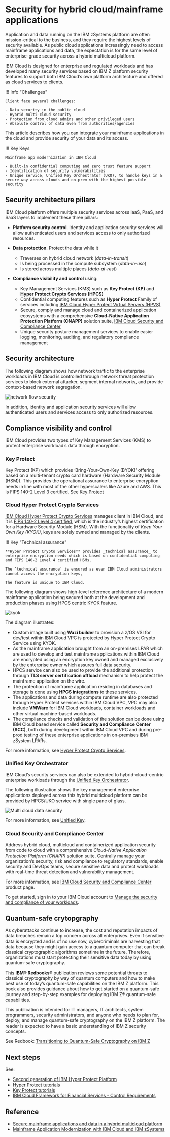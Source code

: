 # Security for hybrid cloud/mainframe applications

Application and data running on the IBM zSystems platform are often mission-critical to the business, and they require the highest levels of security available. As public cloud applications increasingly need to access mainframe applications and data, the expectation is for the same level of enterprise-grade security across a hybrid multicloud platform.

IBM Cloud is designed for enterprise and regulated workloads and has developed many security services based on IBM Z platform security features to support both IBM Cloud’s own platform architecture and offered as cloud services to clients. 

!!! Info "Challenges"

    Client face several challenges:

    - Data security in the public cloud
    - Hybrid multi-cloud security
    - Protection from cloud admins and other privileged users
    - Absolute control of data even from authorities/agencies

This article describes how you can integrate your mainframe applications in the cloud and provide security of your data and its access.

!!! Key Keys

    Mainframe app modernization in IBM Cloud

    - Built-in confidential computing and zero trust feature support
    - Identification of security vulnerabilities
    - Unique service, Unified Key Orchestrator (UKO), to handle keys in a secure way across clouds and on-prem with the highest possible security

## Security architecture pillars

IBM Cloud platform offers multiple security services across IaaS, PaaS, and SaaS layers to implement these three pillars:

- **Platform security control**. Identity and application security services will allow authenticated users and services access to only authorized resources.
- **Data protection**. Protect the data while it

    - Traverses on hybrid cloud network (_data-in-transit_)
    - Is being processed in the compute subsystem (_data-in-use_)  
    - Is stored across multiple places (_data-at-rest_) 

- **Compliance visibility and control** using:

    - Key Management Services (KMS) such as **Key Protect (KP)** and **Hyper Protect Crypto Services (HPCS)**
    - Confidential computing features such as **Hyper Protect** Family of services including [IBM Cloud Hyper Protect Virtual Servers (HPVS)](https://www.ibm.com/products/hyper-protect-virtual-servers/cloud)
    - Secure, comply and manage cloud and containerized application ecosystems with a comprehensive **Cloud-Native Application Protection Platform (CNAPP)** solution suite, [IBM Cloud Security and Compliance Center](https://www.ibm.com/products/security-and-compliance-center)
    - Unique security posture management services to enable easier logging, monitoring, auditing, and regulatory compliance management

## Security architecture

The following diagram shows how network traffic to the enterprise workloads in IBM Cloud is controlled through network threat protection services to block external attacker, segment internal networks, and provide context-based network segregation.

![network flow security](./media/networkflowsecurity.png)

In addition, identity and application security services will allow authenticated users and services access to only authorized resources.

## Compliance visibility and control

IBM Cloud provides two types of Key Management Services (KMS) to protect enterprise workload’s 
data through encryption. 

### Key Protect

Key Protect (KP) which provides ‘Bring-Your-Own-Key (BYOK)’ offering based on a multi-tenant crypto card hardware (Hardware Security Module (HSM)). This provides the operational assurance to enterprise encryption needs in line with most of the other hyperscalers like Azure and AWS. This is FIPS 140-2 Level 3 certified. See [Key Protect](../security/keyprotect.md)

### Cloud Hyper Protect Crypto Services

[IBM Cloud Hyper Protect Crypto Services](https://www.ibm.com/cloud/hyper-protect-crypto) manages client in IBM Cloud, and it is [FIPS 140-2 Level 4 certified](https://nvlpubs.nist.gov/nistpubs/FIPS/NIST.FIPS.140-2.pdf), which is the industry’s highest certification for a Hardware Security Module (HSM). With the functionality of _Keep Your Own Key (KYOK)_, keys are solely owned and managed by the clients.

!!! Key "Technical assurance"

    **Hyper Protect Crypto Services** provides _technical assurance_ to enterprise encryption needs which is based on confidential computing and FIPS 140-2 Level 4 certified HSMs. 
    
    The ‘technical assurance’ is ensured as even IBM Cloud administrators cannot access the encryption keys,
    
    The feature is unique to IBM Cloud.

The following diagram shows high-level reference architecture of a modern mainframe application being secured both at the development and production phases using HPCS centric KYOK feature.

![kyok](./media/kyok.png)

The diagram illustrates:

- Custom image built using **Wazi builder** to provision a z/OS VSI for dev/test within IBM Cloud VPC is protected by Hyper Protect Crypto Service using KYOK.
- As the mainframe application brought from an on-premises LPAR which are used to develop and test mainframe applications within IBM Cloud are encrypted using an encryption key owned and managed exclusively by the enterprise owner which assures full data security.
- HPCS service can also be used to provide the additional protection through **TLS server certification offload** mechanism to help protect the mainframe application on the wire.
- The protection of mainframe application residing in databases and storage is done using **HPCS integrations** to these services.
- The applications and data during compute runtime are also protected through Hyper Protect services within IBM Cloud VPC, VPC may also include **VMWare** for IBM Cloud workloads, container workloads and other virtual machine-based workloads.
- The compliance checks and validation of the solution can be done using IBM Cloud based service called **Security and Compliance Center (SCC)**, both during development within IBM Cloud VPC and during pre-prod testing of these enterprise applications in on-premises IBM zSystem LPARs.

For more information, see [Hyper Protect Crypto Services](../security/hyperprotect.md).

### Unified Key Orchestrator

IBM Cloud’s security services can also be extended to hybrid-cloud-centric enterprise workloads through the [Unified Key Orchestrator](https://www.ibm.com/cloud/blog/announcements/unified-key-orchestrator).

The following illustration shows the key management enterprise applications deployed across this hybrid multicloud platform can be provided by HPCS/UKO service with single pane of glass. 

![Multi cloud data security](./media/multicloud-data-security.png)

For more information, see [Unified Key](../security/unifiedkey.md).

### Cloud Security and Compliance Center

Address hybrid cloud, multicloud and containerized application security from code to cloud with a comprehensive _Cloud-Native Application Protection Platform (CNAPP)_ solution suite. Centrally manage your organization’s security, risk and compliance to regulatory standards, enable security and DevOps teams, secure sensitive data and protect workloads with real-time threat detection and vulnerability management. 

For more information, see [IBM Cloud Security and Compliance Center](https://www.ibm.com/products/security-and-compliance-center) product page.

To get started, sign in to your IBM Cloud account to [Manage the security and compliance of your workloads](https://cloud.ibm.com/security-compliance/overview).

## Quantum-safe crytopgraphy

As cyberattacks continue to increase, the cost and reputation impacts of data breaches remain a top concern across all enterprises. Even if sensitive data is encrypted and is of no use now, cybercriminals are harvesting that data because they might gain access to a quantum computer that can break classical cryptographic algorithms sometime in the future. Therefore, organizations must start protecting their sensitive data today by using quantum-safe cryptography.

This **IBM® Redbooks®** publication reviews some potential threats to classical cryptography by way of quantum computers and how to make best use of today’s quantum-safe capabilities on the IBM Z platform. This book also provides guidance about how to get started on a quantum-safe journey and step-by-step examples for deploying IBM Z® quantum-safe capabilities.

This publication is intended for IT managers, IT architects, system programmers, security administrators, and anyone who needs to plan for, deploy, and manage quantum-safe cryptography on the IBM Z platform. The reader is expected to have a basic understanding of IBM Z security concepts.

See Redbook: [Transitioning to Quantum-Safe Cryptography on IBM Z](https://www.redbooks.ibm.com/abstracts/sg248525.html?Open)

## Next steps

See:

- [Second generation of IBM Hyper Protect Platform](https://www.ibm.com/downloads/cas/GPVMWPM3)
- [Hyper Protect tutorials](../security/hyperprotect-tutorials.md)
- [Key Protect tutorials](../security/keyprotect-tutorials.md)
- [IBM Cloud Framework for Financial Services - Control Requirements](https://cloud.ibm.com/docs/framework-financial-services-controls?topic=framework-financial-services-controls-overview)

## Reference

- [Secure mainframe applications and data in a hybrid multicloud platform](https://www.ibm.com/downloads/cas/XNNPE9OV)
- [Mainframe Application Modernization with IBM Cloud and IBM zSystems](https://www.ibm.com/blog/mainframe-application-modernization-with-ibm-cloud-and-ibm-zsystems/)